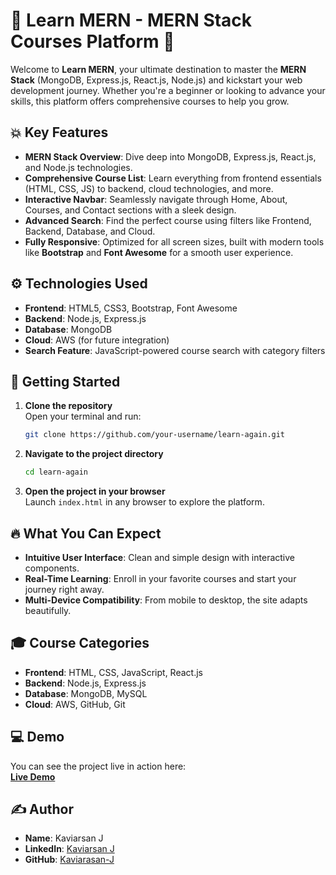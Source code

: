 # 🌟 **Learn MERN** - MERN Stack Courses Platform 🚀

Welcome to **Learn MERN**, your ultimate destination to master the **MERN Stack** (MongoDB, Express.js, React.js, Node.js) and kickstart your web development journey. Whether you're a beginner or looking to advance your skills, this platform offers comprehensive courses to help you grow.

## 💥 **Key Features**
- **MERN Stack Overview**: Dive deep into MongoDB, Express.js, React.js, and Node.js technologies.
- **Comprehensive Course List**: Learn everything from frontend essentials (HTML, CSS, JS) to backend, cloud technologies, and more.
- **Interactive Navbar**: Seamlessly navigate through Home, About, Courses, and Contact sections with a sleek design.
- **Advanced Search**: Find the perfect course using filters like Frontend, Backend, Database, and Cloud.
- **Fully Responsive**: Optimized for all screen sizes, built with modern tools like **Bootstrap** and **Font Awesome** for a smooth user experience.

## ⚙️ **Technologies Used**
- **Frontend**: HTML5, CSS3, Bootstrap, Font Awesome
- **Backend**: Node.js, Express.js
- **Database**: MongoDB
- **Cloud**: AWS (for future integration)
- **Search Feature**: JavaScript-powered course search with category filters

## 🚀 **Getting Started**
1. **Clone the repository**  
   Open your terminal and run:
   ```bash
   git clone https://github.com/your-username/learn-again.git
   ```

2. **Navigate to the project directory**  
   ```bash
   cd learn-again
   ```

3. **Open the project in your browser**  
   Launch `index.html` in any browser to explore the platform.

## 🔥 **What You Can Expect**
- **Intuitive User Interface**: Clean and simple design with interactive components.
- **Real-Time Learning**: Enroll in your favorite courses and start your journey right away.
- **Multi-Device Compatibility**: From mobile to desktop, the site adapts beautifully.

## 🎓 **Course Categories**
- **Frontend**: HTML, CSS, JavaScript, React.js
- **Backend**: Node.js, Express.js
- **Database**: MongoDB, MySQL
- **Cloud**: AWS, GitHub, Git

## 💻 **Demo**
You can see the project live in action here:  
[**Live Demo**](https://mernbykavi.netlify.app/)

## ✍️ **Author**
- **Name**: Kaviarsan J  
- **LinkedIn**: [Kaviarsan J](https://www.linkedin.com/in/kaviarsan-j/)  
- **GitHub**: [Kaviarasan-J](https://github.com/Kaviarasan-J)
